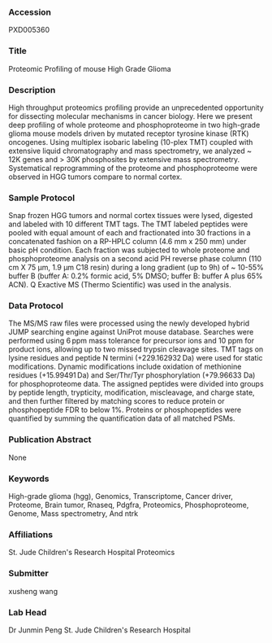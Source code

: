 ### Accession
PXD005360

### Title
Proteomic Profiling of mouse High Grade Glioma

### Description
High throughput proteomics profiling provide an unprecedented opportunity for dissecting molecular mechanisms in cancer biology. Here we present deep profiling of whole proteome and phosphoproteome in two high-grade glioma mouse models driven by mutated receptor tyrosine kinase (RTK) oncogenes. Using multiplex isobaric labeling (10-plex TMT) coupled with extensive liquid chromatography and mass spectrometry, we analyzed ~ 12K genes and > 30K phosphosites by extensive mass spectrometry. Systematical reprogramming of the proteome and phosphoproteome were observed in HGG tumors compare to normal cortex.

### Sample Protocol
Snap frozen HGG tumors and normal cortex tissues were lysed, digested and labeled with 10 different TMT tags. The TMT labeled peptides were pooled with equal amount of each and fractionated into 30 fractions in a concatenated fashion on a RP-HPLC column (4.6 mm x 250 mm) under basic pH condition. Each fraction was subjected to whole proteome and phosphoproteome analysis on a second acid PH reverse phase column (110 cm X 75 µm, 1.9 μm C18 resin) during a long gradient (up to 9h) of ~ 10-55% buffer B (buffer A: 0.2% formic acid, 5% DMSO; buffer B: buffer A plus 65% ACN). Q Exactive MS (Thermo Scientific) was used in the analysis.

### Data Protocol
The MS/MS raw files were processed using the newly developed hybrid JUMP searching engine against UniProt mouse database. Searches were performed using 6 ppm mass tolerance for precursor ions and 10 ppm for product ions, allowing up to two missed trypsin cleavage sites. TMT tags on lysine residues and peptide N termini (+229.162932 Da) were used for static modifications. Dynamic modifications include oxidation of methionine residues (+15.99491 Da) and Ser/Thr/Tyr phosphorylation (+79.96633 Da) for phosphoproteome data. The assigned peptides were divided into groups by peptide length, trypticity, modification, miscleavage, and charge state, and then further filtered by matching scores to reduce protein or phosphopeptide FDR to below 1%. Proteins or phosphopeptides were quantified by summing the quantification data of all matched PSMs.

### Publication Abstract
None

### Keywords
High-grade glioma (hgg), Genomics, Transcriptome, Cancer driver, Proteome, Brain tumor, Rnaseq, Pdgfra, Proteomics, Phosphoproteome, Genome, Mass spectrometry, And ntrk

### Affiliations
St. Jude Children's Research Hospital
Proteomics

### Submitter
xusheng wang

### Lab Head
Dr Junmin Peng
St. Jude Children's Research Hospital


